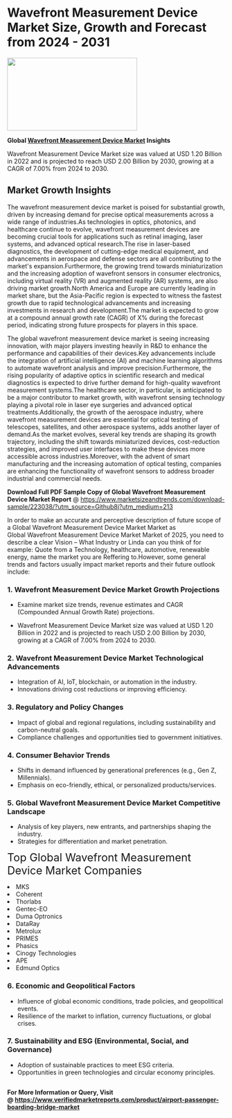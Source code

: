 <H1>Wavefront Measurement Device Market Size, Growth and Forecast from 2024 - 2031</H1><img class="aligncenter size-medium wp-image-584254" src="https://thirdeyenews.in/wp-content/uploads/2024/09/Global-Market-Research-300x168.jpeg" alt="" width="300" height="168" /><p><strong>Global&nbsp;<a href="https://www.marketsizeandtrends.com/download-sample/223038/?utm_source=Github8j?utm_medium=213">Wavefront Measurement Device Market</a> Insights</strong></p><p>Wavefront Measurement Device Market size was valued at USD 1.20 Billion in 2022 and is projected to reach USD 2.00 Billion by 2030, growing at a CAGR of 7.00% from 2024 to 2030.</p><p><h2>Market Growth Insights</h2> <p>The wavefront measurement device market is poised for substantial growth, driven by increasing demand for precise optical measurements across a wide range of industries.As technologies in optics, photonics, and healthcare continue to evolve, wavefront measurement devices are becoming crucial tools for applications such as retinal imaging, laser systems, and advanced optical research.The rise in laser-based diagnostics, the development of cutting-edge medical equipment, and advancements in aerospace and defense sectors are all contributing to the market's expansion.Furthermore, the growing trend towards miniaturization and the increasing adoption of wavefront sensors in consumer electronics, including virtual reality (VR) and augmented reality (AR) systems, are also driving market growth.North America and Europe are currently leading in market share, but the Asia-Pacific region is expected to witness the fastest growth due to rapid technological advancements and increasing investments in research and development.The market is expected to grow at a compound annual growth rate (CAGR) of X% during the forecast period, indicating strong future prospects for players in this space.</p> <p>The global wavefront measurement device market is seeing increasing innovation, with major players investing heavily in R&D to enhance the performance and capabilities of their devices.Key advancements include the integration of artificial intelligence (AI) and machine learning algorithms to automate wavefront analysis and improve precision.Furthermore, the rising popularity of adaptive optics in scientific research and medical diagnostics is expected to drive further demand for high-quality wavefront measurement systems.The healthcare sector, in particular, is anticipated to be a major contributor to market growth, with wavefront sensing technology playing a pivotal role in laser eye surgeries and advanced optical treatments.Additionally, the growth of the aerospace industry, where wavefront measurement devices are essential for optical testing of telescopes, satellites, and other aerospace systems, adds another layer of demand.As the market evolves, several key trends are shaping its growth trajectory, including the shift towards miniaturized devices, cost-reduction strategies, and improved user interfaces to make these devices more accessible across industries.Moreover, with the advent of smart manufacturing and the increasing automation of optical testing, companies are enhancing the functionality of wavefront sensors to address broader industrial and commercial needs.<p><span class=""><strong>Download Full PDF Sample Copy of Global Wavefront Measurement Device Market Report</strong> @ <a href="https://www.marketsizeandtrends.com/download-sample/223038/?utm_source=Github8j?utm_medium=213" target="_blank">https://www.marketsizeandtrends.com/download-sample/223038/?utm_source=Github8j?utm_medium=213</a></span></p><p>In order to make an accurate and perceptive description of future scope of a Global&nbsp;Wavefront Measurement Device Market Market as Global&nbsp;Wavefront Measurement Device Market Market of 2025, you need to describe a clear Vision &ndash; What Industry or Linda can you think of for example: Quote from a Technology, healthcare, automotive, renewable energy, name the market you are Reffering to.However, some general trends and factors usually impact market reports and their future outlook include:</p><h3>1.&nbsp;<strong>Wavefront Measurement Device Market Growth Projections</strong></h3><ul><li>Examine market size trends, revenue estimates and CAGR (Compounded Annual Growth Rate) projections.</li><li><p>Wavefront Measurement Device Market size was valued at USD 1.20 Billion in 2022 and is projected to reach USD 2.00 Billion by 2030, growing at a CAGR of 7.00% from 2024 to 2030.</p></li></ul><h3>2.&nbsp;<strong>Wavefront Measurement Device Market Technological Advancements</strong></h3><ul><li>Integration of AI, IoT, blockchain, or automation in the industry.</li><li>Innovations driving cost reductions or improving efficiency.</li></ul><h3>3.&nbsp;<strong>Regulatory and Policy Changes</strong></h3><ul><li>Impact of global and regional regulations, including sustainability and carbon-neutral goals.</li><li>Compliance challenges and opportunities tied to government initiatives.</li></ul><h3>4.&nbsp;<strong>Consumer Behavior Trends</strong></h3><ul><li>Shifts in demand influenced by generational preferences (e.g., Gen Z, Millennials).</li><li>Emphasis on eco-friendly, ethical, or personalized products/services.</li></ul><h3>5.&nbsp;<strong>Global Wavefront Measurement Device Market Competitive Landscape</strong></h3><ul><li>Analysis of key players, new entrants, and partnerships shaping the industry.</li><li>Strategies for differentiation and market penetration.</li></ul><p data-pm-slice="1 1 []"><span style="color: inherit; font-family: inherit; font-size: 25px;">Top Global Wavefront Measurement Device Market Companies</span></p><div class="" data-test-id=""><p><li>MKS</li><li> Coherent</li><li> Thorlabs</li><li> Gentec-EO</li><li> Duma Optronics</li><li> DataRay</li><li> Metrolux</li><li> PRIMES</li><li> Phasics</li><li> Cinogy Technologies</li><li> APE</li><li> Edmund Optics</li></p></div><h3>6.&nbsp;<strong>Economic and Geopolitical Factors</strong></h3><ul><li>Influence of global economic conditions, trade policies, and geopolitical events.</li><li>Resilience of the market to inflation, currency fluctuations, or global crises.</li></ul><h3>7.&nbsp;<strong>Sustainability and ESG (Environmental, Social, and Governance)</strong></h3><ul><li>Adoption of sustainable practices to meet ESG criteria.</li><li>Opportunities in green technologies and circular economy principles.</li></ul><h2><strong style="font-size: 14px;">For More Information or Query, Visit @&nbsp;</strong><a style="background-color: #ffffff; font-size: 14px;" href="https://www.marketsizeandtrends.com/report/wavefront-measurement-device-market/" target="_blank">https://www.verifiedmarketreports.com/product/airport-passenger-boarding-bridge-market</a></h2>